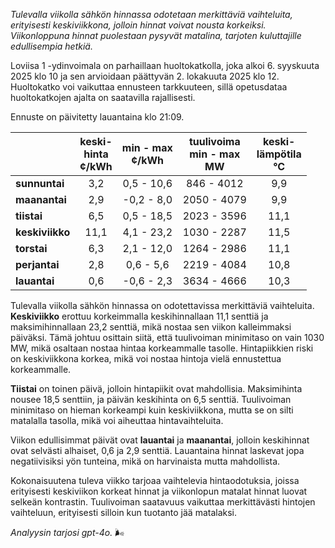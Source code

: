 *Tulevalla viikolla sähkön hinnassa odotetaan merkittäviä vaihteluita, erityisesti keskiviikkona, jolloin hinnat voivat nousta korkeiksi. Viikonloppuna hinnat puolestaan pysyvät matalina, tarjoten kuluttajille edullisempia hetkiä.*

Loviisa 1 -ydinvoimala on parhaillaan huoltokatkolla, joka alkoi 6. syyskuuta 2025 klo 10 ja sen arvioidaan päättyvän 2. lokakuuta 2025 klo 12. Huoltokatko voi vaikuttaa ennusteen tarkkuuteen, sillä opetusdataa huoltokatkojen ajalta on saatavilla rajallisesti.

Ennuste on päivitetty lauantaina klo 21:09.

|             | keski-<br>hinta<br>¢/kWh | min - max<br>¢/kWh | tuulivoima<br>min - max<br>MW | keski-<br>lämpötila<br>°C |
|:-------------|:----------------:|:----------------:|:-------------:|:-------------:|
| **sunnuntai**  | 3,2 | 0,5 - 10,6 | 846 - 4012 | 9,9 |
| **maanantai**  | 2,9 | -0,2 - 8,0 | 2050 - 4079 | 9,9 |
| **tiistai**    | 6,5 | 0,5 - 18,5 | 2023 - 3596 | 11,1 |
| **keskiviikko**| 11,1 | 4,1 - 23,2 | 1030 - 2287 | 11,5 |
| **torstai**    | 6,3 | 2,1 - 12,0 | 1264 - 2986 | 11,1 |
| **perjantai**  | 2,8 | 0,6 - 5,6 | 2219 - 4084 | 10,8 |
| **lauantai**   | 0,6 | -0,6 - 2,3 | 3634 - 4666 | 10,3 |

Tulevalla viikolla sähkön hinnassa on odotettavissa merkittäviä vaihteluita. **Keskiviikko** erottuu korkeimmalla keskihinnallaan 11,1 senttiä ja maksimihinnallaan 23,2 senttiä, mikä nostaa sen viikon kalleimmaksi päiväksi. Tämä johtuu osittain siitä, että tuulivoiman minimitaso on vain 1030 MW, mikä osaltaan nostaa hintaa korkeammalle tasolle. Hintapiikkien riski on keskiviikkona korkea, mikä voi nostaa hintoja vielä ennustettua korkeammalle.

**Tiistai** on toinen päivä, jolloin hintapiikit ovat mahdollisia. Maksimihinta nousee 18,5 senttiin, ja päivän keskihinta on 6,5 senttiä. Tuulivoiman minimitaso on hieman korkeampi kuin keskiviikkona, mutta se on silti matalalla tasolla, mikä voi aiheuttaa hintavaihteluita.

Viikon edullisimmat päivät ovat **lauantai** ja **maanantai**, jolloin keskihinnat ovat selvästi alhaiset, 0,6 ja 2,9 senttiä. Lauantaina hinnat laskevat jopa negatiivisiksi yön tunteina, mikä on harvinaista mutta mahdollista.

Kokonaisuutena tuleva viikko tarjoaa vaihtelevia hintaodotuksia, joissa erityisesti keskiviikon korkeat hinnat ja viikonlopun matalat hinnat luovat selkeän kontrastin. Tuulivoiman saatavuus vaikuttaa merkittävästi hintojen vaihteluun, erityisesti silloin kun tuotanto jää matalaksi.

*Analyysin tarjosi gpt-4o.* 🌬️
